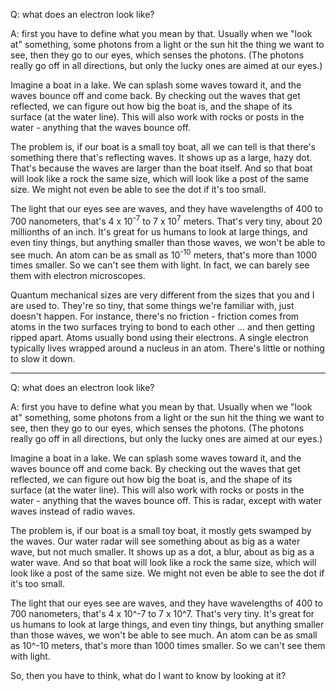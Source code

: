 
Q: what does an electron look like?


A: first you have to define what you mean by that.  Usually when we "look at" something, some photons from a light or the sun hit the thing we want to see, then they go to our eyes, which senses the photons.  (The photons really go off in all directions, but only the lucky ones are aimed at our eyes.)


Imagine a boat in a lake.  We can splash some waves toward it, and the waves bounce off and come back.  By checking out the waves that get reflected, we can figure out how big the boat is, and the shape of its surface (at the water line).  This will also work with rocks or posts in the water - anything that the waves bounce off.


The problem is, if our boat is a small toy boat, all we can tell is that there's something there that's reflecting waves.  It shows up as a large, hazy dot.  That's because the waves are larger than the boat itself.  And so that boat will look like a rock the same size, which will look like a post of the same size.  We might not even be able to see the dot if it's too small.


The light that our eyes see are waves, and they have wavelengths of 400 to 700 nanometers, that's 4 x 10<sup>-7</sup> to 7 x 10<sup>7</sup> meters.  That's very tiny, about 20 millionths of an inch.  It's great for us humans to look at large things, and even tiny things, but anything smaller than those waves, we won't be able to see much.  An atom can be as small as 10<sup>-10</sup> meters, that's more than 1000 times smaller.  So we can't see them with light.  In fact, we can barely see them with electron microscopes.





Quantum mechanical sizes are very different from the sizes that you and I are used to.  They're so tiny, that some things we're familiar with, just doesn't happen.  For instance, there's no friction - friction comes from atoms in the two surfaces trying to bond to each other ... and then getting ripped apart.  Atoms usually bond using their electrons.  A single electron typically lives wrapped around a nucleus in an atom.  There's little or nothing to slow it down.



-------------------------------



Q: what does an electron look like?

A: first you have to define what you mean by that.  Usually when we "look at" something, some photons from a light or the sun hit the thing we want to see, then they go to our eyes, which senses the photons.  (The photons really go off in all directions, but only the lucky ones are aimed at our eyes.)

Imagine a boat in a lake.  We can splash some waves toward it, and the waves bounce off and come back.  By checking out the waves that get reflected, we can figure out how big the boat is, and the shape of its surface (at the water line).  This will also work with rocks or posts in the water - anything that the waves bounce off.  This is radar, except with water waves instead of radio waves.

The problem is, if our boat is a small toy boat, it mostly gets swamped by the waves.  Our water radar will see something about as big as a water wave, but not much smaller.  It shows up as a dot, a blur, about as big as a water wave.  And so that boat will look like a rock the same size, which will look like a post of the same size.  We might not even be able to see the dot if it's too small.

The light that our eyes see are waves, and they have wavelengths of 400 to 700 nanometers, that's 4 x 10^-7 to 7 x 10^7.  That's very tiny.  It's great for us humans to look at large things, and even tiny things, but anything smaller than those waves, we won't be able to see much.  An atom can be as small as 10^-10 meters, that's more than 1000 times smaller.  So we can't see them with light.

So, then you have to think, what do I want to know by looking at it?



